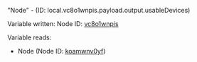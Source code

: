 "Node" - (ID: local.vc8o1wnpis.payload.output.usableDevices)

Variable written:
Node ID: [vc8o1wnpis](../nodes/vc8o1wnpis.md)

Variable reads:
* Node (Node ID: [koamwnv0yf](../nodes/koamwnv0yf.md))
